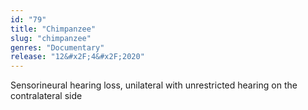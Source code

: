 ```yaml
---
id: "79"
title: "Chimpanzee"
slug: "chimpanzee"
genres: "Documentary"
release: "12&#x2F;4&#x2F;2020"
---
```


Sensorineural hearing loss, unilateral with unrestricted hearing on the contralateral side

